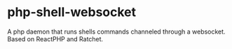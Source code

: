 # php-shell-websocket
A php daemon that runs shells commands channeled through a websocket. Based on ReactPHP and Ratchet.
